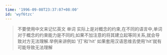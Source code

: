 ```yaml
---
time: '1996-09-08T23:37:07+08:00'
id: 'wyf6tzc'
---
```


> 不要使用中文来记忆英文
单词 实际上是对概念的约束,在不同的语言中,单词对于概念的约束能力是不同的,如果不加注意的将其建立起等同关系,就会导致对方无法理解.举例来讲例如 '打'和'hit' 如果套用汉语思维去使用'hit'就有可能导致无法理解